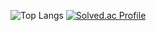 ![Top Langs](https://github-readme-stats.vercel.app/api/top-langs/?username=Thjanga&layout=compact&theme=dracula)
[![Solved.ac Profile](http://mazassumnida.wtf/api/v2/generate_badge?boj=naserpqwl7125)](https://solved.ac/naserpqwl7125/)
